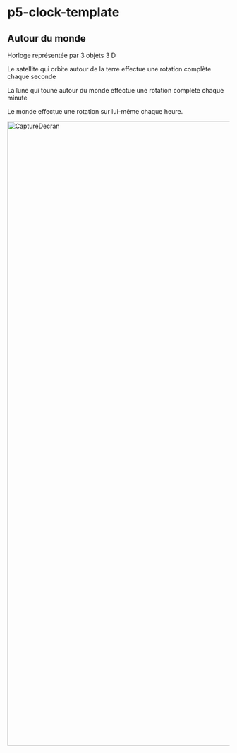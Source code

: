 # p5-clock-template
 
 
Autour du monde
--

Horloge représentée par 3 objets 3 D

Le satellite qui orbite autour de la terre effectue une rotation complète chaque seconde

La lune qui toune autour du monde effectue une rotation complète chaque minute

Le monde effectue une rotation sur lui-même chaque heure.

<img width="1413" alt="CaptureDecran" src="https://user-images.githubusercontent.com/60693001/112291794-bd0f2e00-8c90-11eb-8a80-c4e30a4f115c.png">
